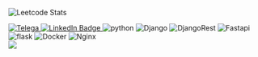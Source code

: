 ![Leetcode Stats](https://leetcard.jacoblin.cool/OlegZhigulin)
<div id="badges">
   <a href="https://t.me/Oleg_Zhigulin">
    <img src="https://img.shields.io/badge/Telegram-2CA5E0?style=for-the-badge&logo=telegram&logoColor=white" alt="Telega"/>
  </a>  
  <a href="https://www.linkedin.com/in/oleg-zhigulin-b63049220">
    <img src="https://img.shields.io/badge/LinkedIn-blue?style=for-the-badge&logo=linkedin&logoColor=white" alt="LinkedIn Badge"/>
  </a>
  <a>
    <img src="https://img.shields.io/badge/python-3670A0?style=for-the-badge&logo=python&logoColor=ffdd54" alt="python"/>
  </a>  
  <a>
    <img src="https://img.shields.io/badge/django-%23092E20.svg?style=for-the-badge&logo=django&logoColor=white" alt="Django"/>
  </a>
  <a>
    <img src="https://img.shields.io/badge/DJANGO-REST-ff1709?style=for-the-badge&logo=django&logoColor=white&color=ff1709&labelColor=gray" alt="DjangoRest"/>
  </a>
  <a>
    <img src="https://img.shields.io/badge/FastAPI-005571?style=for-the-badge&logo=fastapi" alt="Fastapi"/>
  </a> 
  <a>
    <img src="https://img.shields.io/badge/flask-%23000.svg?style=for-the-badge&logo=flask&logoColor=white" alt="flask"/>
  </a>  

  <a>
    <img src="https://img.shields.io/badge/docker-%230db7ed.svg?style=for-the-badge&logo=docker&logoColor=white" alt="Docker"/>
  </a>  
  <a>
    <img src="https://img.shields.io/badge/nginx-%23009639.svg?style=for-the-badge&logo=nginx&logoColor=white" alt="Nginx"/>
  </a>    
 
  
<div id=codewars>
  <img src='https://www.codewars.com/users/OlegZhigulin/badges/large'>
</div>
